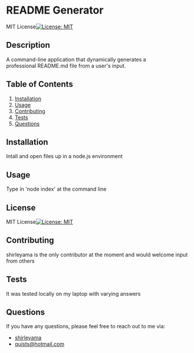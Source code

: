 # README Generator
MIT License[![License: MIT](https://img.shields.io/badge/License-MIT-yellow.svg)](https://opensource.org/licenses/MIT)
## Description	   
A command-line application that dynamically generates a professional README.md file from a user's input.
	  
## Table of Contents
	  
1. [Installation](#installation)
2. [Usage](#usage)
3. [Contributing](#contributing)
4. [Tests](#tests)
5. [Questions](#questions)

	  
## Installation	  
Intall and open files up in a node.js environment
	  
## Usage	  
Type in 'node index' at the command line

## License
MIT License[![License: MIT](https://img.shields.io/badge/License-MIT-yellow.svg)](https://opensource.org/licenses/MIT)
	  
## Contributing
shirleyama is the only contributor at the moment and would welcome input from others
	  
## Tests
It was tested locally on my laptop with varying answers
	  
## Questions
If you have any questions, please feel free to reach out to me via:
	
- [shirleyama](https://github.com/shirleyama)
- [quists@hotmail.com](mailto:quists@hotmail.com)

